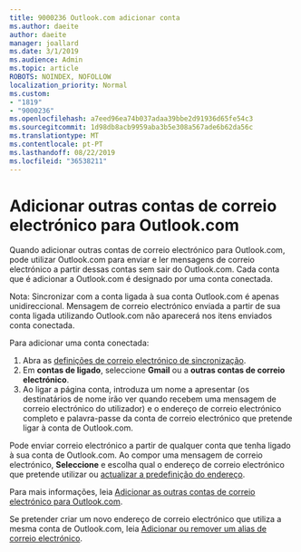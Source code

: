 ```yaml
---
title: 9000236 Outlook.com adicionar conta
ms.author: daeite
author: daeite
manager: joallard
ms.date: 3/1/2019
ms.audience: Admin
ms.topic: article
ROBOTS: NOINDEX, NOFOLLOW
localization_priority: Normal
ms.custom:
- "1819"
- "9000236"
ms.openlocfilehash: a7eed96ea74b037adaa39bbe2d91936d65fe54c3
ms.sourcegitcommit: 1d98db8acb9959aba3b5e308a567ade6b62da56c
ms.translationtype: MT
ms.contentlocale: pt-PT
ms.lasthandoff: 08/22/2019
ms.locfileid: "36538211"
---
```

# <a name="add-your-other-email-accounts-to-outlookcom"></a>Adicionar outras contas de correio electrónico para Outlook.com

Quando adicionar outras contas de correio electrónico para Outlook.com, pode utilizar Outlook.com para enviar e ler mensagens de correio electrónico a partir dessas contas sem sair do Outlook.com. Cada conta que é adicionar a Outlook.com é designado por uma conta conectada.

Nota: Sincronizar com a conta ligada à sua conta Outlook.com é apenas unidireccional. Mensagem de correio electrónico enviada a partir de sua conta ligada utilizando Outlook.com não aparecerá nos itens enviados conta conectada.

Para adicionar uma conta conectada:

1. Abra as [definições de correio electrónico de sincronização](https://go.microsoft.com/fwlink/?linkid=875264).
2. Em **contas de ligado**, seleccione **Gmail** ou a **outras contas de correio electrónico**.
3. Ao ligar a página conta, introduza um nome a apresentar (os destinatários de nome irão ver quando recebem uma mensagem de correio electrónico do utilizador) e o endereço de correio electrónico completo e palavra-passe da conta de correio electrónico que pretende ligar à conta de Outlook.com.

Pode enviar correio electrónico a partir de qualquer conta que tenha ligado à sua conta de Outlook.com. Ao compor uma mensagem de correio electrónico, **Seleccione** e escolha qual o endereço de correio electrónico que pretende utilizar ou [actualizar a predefinição do endereço](https://go.microsoft.com/fwlink/?linkid=875264).

Para mais informações, leia [Adicionar as outras contas de correio electrónico para Outlook.com](https://support.office.com/article/c5224df4-5885-4e79-91ba-523aa743f0ba?wt.mc_id=Office_Outlook_com_Alchemy).

Se pretender criar um novo endereço de correio electrónico que utiliza a mesma conta de Outlook.com, leia [Adicionar ou remover um alias de correio electrónico](https://support.office.com/article/459b1989-356d-40fa-a689-8f285b13f1f2?wt.mc_id=Office_Outlook_com_Alchemy).